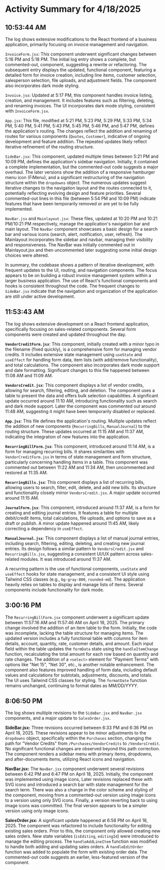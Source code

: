 # Activity Summary for 4/18/2025

## 10:53:44 AM
The log shows extensive modifications to the React frontend of a business application, primarily focusing on invoice management and navigation.

`InvoiceForm.jsx`:  This component underwent significant changes between 5:16 PM and 5:18 PM.  The initial log entry shows a complete, but commented-out, component, suggesting a rewrite or refactoring. The subsequent entry displays the updated, functional component,  featuring a detailed form for invoice creation, including line items, customer selection, salesperson selection, file uploads, and adjustment fields.  The component also incorporates dark mode styling.

`Invoice.jsx`: Updated at 5:17 PM, this component handles invoice listing, creation, and management. It includes features such as filtering, deleting, and renaming invoices.  The UI incorporates dark mode styling, consistent with `InvoiceForm.jsx`.

`App.jsx`: This file, modified at 5:21 PM, 5:23 PM, 5:29 PM, 5:33 PM, 5:34 PM, 5:40 PM, 5:41 PM, 5:43 PM, 5:45 PM, 5:46 PM, and 5:47 PM, defines the application's routing.  The changes reflect the addition and renaming of routes for various components (`Quotes`, `Customer`), indicative of ongoing development and feature addition.  The repeated updates likely reflect iterative refinement of the routing structure.


`SideBar.jsx`:  This component, updated multiple times between 5:21 PM and 10:09 PM, defines the application's sidebar navigation.  Initially, it contained a complete implementation, but the commented-out code suggests a major overhaul.  The later versions show the addition of a responsive hamburger menu icon (FiMenu), and a significant restructuring of the navigation structure within the `dropdowns` object.  The numerous updates suggest iterative changes to the navigation layout and the routes connected to it,  potentially reflecting evolving design and feature priorities.  Several commented-out lines in this file (between 5:54 PM and 10:09 PM) indicate features that have been temporarily removed or are yet to be fully implemented.


`NavBar.jsx` and `Mainlayout.jsx`: These files, updated at 10:20 PM and 10:21 PM/10:21 PM respectively,  manage the application's navigation bar and main layout. The `NavBar` component showcases a basic design for a search bar and various icons (search, alert, notification, user, refresh). The Mainlayout incorporates the sidebar and navbar, managing their visibility and responsiveness. The NavBar was initially commented out in Mainlayout.jsx and then uncommented later suggesting some initial design choices were altered.


In summary, the codebase shows a pattern of iterative development, with frequent updates to the UI, routing, and navigation components.  The focus appears to be on building a robust invoice management system within a larger business application.  The use of React's functional components and hooks is consistent throughout the code.  The frequent changes to `SideBar.jsx` indicate that the navigation and organization of the application are still under active development.


## 11:53:43 AM
The log shows extensive development on a React frontend application, specifically focusing on sales-related components.  Several form components were created and updated throughout the day.


**`VendorCreditForm.jsx`**: This component, initially created with a minor typo in the filename (fixed quickly),  is a comprehensive form for managing vendor credits.  It includes extensive state management using `useState` and `useEffect` for handling form data, item lists (with add/remove functionality), and total calculations.  The component also incorporates dark mode support and date formatting.  Significant changes to this file happened between 11:08 AM and 11:09 AM.


**`VendorsCredit.jsx`**:  This component displays a list of vendor credits, allowing for search, filtering, editing, and deletion. The component uses a table to present the data and offers bulk selection capabilities. A significant update occurred around 11:10 AM, introducing functionality such as search and dark mode support.  Later the component was commented out around 11:48 AM, suggesting it might have been temporarily disabled or replaced.


**`App.jsx`**: This file defines the application's routing.  Multiple updates reflect the addition of new components (`RecurringBills`, `ManualJournal`) to the routing structure. These updates occurred at 11:15 AM and 11:37 AM, indicating the integration of new features into the application.


**`RecurringBillForm.jsx`**: This component, introduced around 11:14 AM, is a form for managing recurring bills.  It shares similarities with `VendorCreditForm.jsx` in terms of state management and form structure, particularly concerning handling items in a table. This component was commented out between 11:22 AM and 11:34 AM, then uncommented and restored at 11:35 AM.


**`RecurringBills.jsx`**: This component displays a list of recurring bills, allowing users to search, filter, edit, delete, and add new bills.  Its structure and functionality closely mirror `VendorsCredit.jsx`. A major update occurred around 11:15 AM.


**`JournalForm.jsx`**: This component, introduced around 11:37 AM, is a form for creating and editing journal entries.  It features a table for multiple debit/credit items,  total calculations, file uploads, and options to save as a draft or publish.  A minor update happened around 11:45 AM, likely correcting a dependency in `useEffect`.


**`ManualJournal.jsx`**:  This component displays a list of manual journal entries, including search, filtering, editing, deleting, and creating new journal entries. Its design follows a similar pattern to `VendorsCredit.jsx` and `RecurringBills.jsx`, suggesting a consistent UI/UX pattern across sales-related modules.  It was introduced around 11:37 AM.


A recurring pattern is the use of functional components, `useState` and `useEffect` hooks for state management, and a consistent UI style using Tailwind CSS classes (e.g., `bg-gray-800`, `rounded-md`).  The application heavily relies on tables to display and manage lists of items.  Several components include functionality for dark mode.


## 3:00:16 PM
The `RecurringBillForm.jsx` component underwent a significant update between 11:57:16 AM and 11:57:46 AM on April 18, 2025.  The primary change involved the addition of an item table to the form.  Initially, the code was incomplete, lacking the table structure for managing items. The updated version includes a fully functional table with columns for item details, account, quantity, rate, customer details, and amount. Each input field within the table updates the `formData` state using the `handleItemChange` function, recalculating the total amount for each row based on quantity and rate changes.  The addition of a `<select>` element for "Payment Terms" with options like "Net 15", "Net 30", etc., is another notable enhancement. The component also features improved handling of form data, including default values and calculations for subtotals, adjustments, discounts, and totals. The UI uses Tailwind CSS classes for styling.  The `formatDate` function remains unchanged, continuing to format dates as MM/DD/YYYY.


## 8:06:50 PM
The log shows multiple revisions to the `SideBar.jsx` and `NavBar.jsx` components, and a major update to `SalesOrder.jsx`.

**SideBar.jsx:**  Three revisions occurred between 6:33 PM and 6:36 PM on April 18, 2025.  These revisions appear to be minor adjustments to the `dropdowns` object, specifically within the `Purchases` section, changing the path for "Vendor Credits" from `/Purchases/VendorCredits` to `/VendorsCredit`. No significant functional changes are observed beyond this path correction. The component renders a sidebar menu with primary items, dropdowns, and after-documents items, utilizing React icons and navigation.

**NavBar.jsx:**  The `NavBar.jsx` component underwent several revisions between 6:42 PM and 6:47 PM on April 18, 2025.  Initially, the component was implemented using image icons,  Later revisions replaced these with SVG icons and introduced a search bar with state management for the search term. There was also a change in the color scheme and styling of the component, moving from a commented-out version using image icons to a version using only SVG icons.  Finally, a version reverting back to using image icons was committed. The final version appears to be a simpler version using only image icons.

**SalesOrder.jsx:** A significant update happened at 6:58 PM on April 18, 2025.  The component was refactored to include functionality for editing existing sales orders.  Prior to this, the component only allowed creating new sales orders.  New state variables (`isEditing`, `editingId`) were introduced to manage the editing process. The `handleAddLineItem` function was modified to handle both adding and updating sales orders.  A `handleEditOrder` function was added to populate the form with existing order data.  The commented-out code suggests an earlier, less-featured version of the component.
